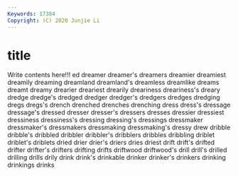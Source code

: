 ```yaml
---
Keywords: 17384
Copyright: (C) 2020 Junjie Li
---
```


# title

Write contents here!!!
ed
dreamer 
dreamer's 
dreamers 
dreamier 
dreamiest 
dreamily 
dreaming 
dreamland 
dreamland's 
dreamless
dreamlike 
dreams 
dreamt 
dreamy 
drearier 
dreariest 
drearily 
dreariness 
dreariness's 
dreary
dredge 
dredge's 
dredged 
dredger 
dredger's 
dredgers 
dredges 
dredging 
dregs 
dregs's
drench 
drenched 
drenches 
drenching 
dress 
dress's 
dressage 
dressage's 
dressed 
dresser
dresser's 
dressers 
dresses 
dressier 
dressiest 
dressiness 
dressiness's 
dressing 
dressing's 
dressings
dressmaker 
dressmaker's 
dressmakers 
dressmaking 
dressmaking's 
dressy 
drew 
dribble 
dribble's 
dribbled
dribbler 
dribbler's 
dribblers 
dribbles 
dribbling 
driblet 
driblet's 
driblets 
dried 
drier
drier's 
driers 
dries 
driest 
drift 
drift's 
drifted 
drifter 
drifter's 
drifters
drifting 
drifts 
driftwood 
driftwood's 
drill 
drill's 
drilled 
drilling 
drills 
drily
drink 
drink's 
drinkable 
drinker 
drinker's 
drinkers 
drinking 
drinkings 
drinks 
